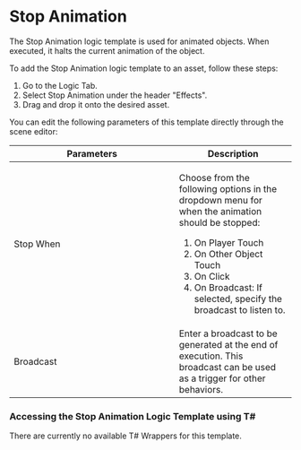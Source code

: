 # Stop Animation

The Stop Animation logic template is used for animated objects. When executed, it halts the current animation of the object.

To add the Stop Animation logic template to an asset, follow these steps:

1. Go to the Logic Tab.
2. Select Stop Animation under the header "Effects".
3. Drag and drop it onto the desired asset.

You can edit the following parameters of this template directly through the scene editor:

<table><thead><tr><th width="279">Parameters</th><th>Description</th></tr></thead><tbody><tr><td>Stop When</td><td><p></p><p>Choose from the following options in the dropdown menu for when the animation should be stopped:</p><ol><li>On Player Touch</li><li>On Other Object Touch</li><li>On Click</li><li>On Broadcast: If selected, specify the broadcast to listen to.</li></ol></td></tr><tr><td>Broadcast</td><td>Enter a broadcast to be generated at the end of execution. This broadcast can be used as a trigger for other behaviors.</td></tr></tbody></table>

### Accessing the Stop Animation Logic Template using T\#

There are currently no available T# Wrappers for this template.

